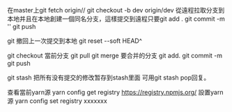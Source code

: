在master上git fetch origin//
git checkout -b dev origin/dev 
從遠程拉取分支到本地并且在本地創建一個同名分支，這樣提交到遠程只要git add . git commit -m '' git push

git 撤回上一次提交到本地
git reset --soft HEAD^

git checkout 當前分支
git pull
git merge 要合并的分支
git add.
git commit -m
git push

git stash 把所有没有提交的修改暂存到stash里面  可用git stash pop回复。


查看當前yarn源 yarn config get registry   https://registry.npmjs.org/ 
設置yarn 源 yarn config set registry xxxxxxx